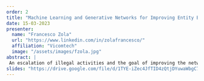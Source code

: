 ```yaml
---
order: 2
title: "Machine Learning and Generative Networks for Improving Entity Behavioural Analysis in the Crypto Ecosystem"
date: 15-03-2023
presenter:
  name: "Francesco Zola"
  url: "https://www.linkedin.com/in/zolafrancesco/"
  affiliation: "Vicomtech"
  image: "/assets/images/fzola.jpg" 
abstract: | 
 An escalation of illegal activities and the goal of improving the network’s resilience to cyber-attacks have led researchers and Law Enforcement Agencies (LEAs) to investigate how to reduce anonymity within the Bitcoin blockchain network. Anonymity can be decreased through Bitcoin entity classification, which aims to detect and classify entities’ behavioural patterns within the network. However, this classification problem - typically addressed via supervised machine learning approaches - strongly depends on the initial labelled Bitcoin dataset, which allows the definition of singular entity behaviour. Existing approaches for addressing the class imbalance problem can be improved considering generative adversarial networks (GANs) that can boost data diversity. However, despite their potential, it is impossible to find a unique GAN solution that works for every scenario. Therefore, one aim of this investigation is to study which type of GAN architecture can be used to generate synthetic Bitcoin behaviour, which architecture generates the most “valuable” information, and how the training time affects classification results.
slides: "https://drive.google.com/file/d/1TYE-iZec4JfTID4zQtjDYuwaWbgC7Yjr/view?usp=share_link" 
---
```

